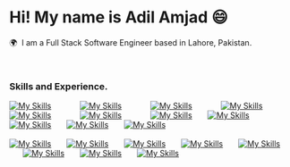 # Hi! My name is Adil Amjad 😄

🌍  I am a Full Stack Software Engineer based in Lahore, Pakistan.

<br />

### Skills and Experience.

[![My Skills](https://skillicons.dev/icons?i=html)]() &nbsp;&nbsp;&nbsp;&nbsp;&nbsp; &nbsp;&nbsp;&nbsp;&nbsp;&nbsp; [![My Skills](https://skillicons.dev/icons?i=css)]() &nbsp;&nbsp;&nbsp;&nbsp;&nbsp; &nbsp;&nbsp;&nbsp;&nbsp;&nbsp; [![My Skills](https://skillicons.dev/icons?i=sass)]() &nbsp;&nbsp;&nbsp;&nbsp;&nbsp; &nbsp;&nbsp;&nbsp;&nbsp;&nbsp; [![My Skills](https://skillicons.dev/icons?i=bootstrap)]() &nbsp;&nbsp;&nbsp;&nbsp;&nbsp; &nbsp;&nbsp;&nbsp;&nbsp;&nbsp; [![My Skills](https://skillicons.dev/icons?i=tailwind)]() &nbsp;&nbsp;&nbsp;&nbsp;&nbsp; &nbsp;&nbsp;&nbsp;&nbsp;&nbsp; [![My Skills](https://skillicons.dev/icons?i=js)]() &nbsp;&nbsp;&nbsp;&nbsp;&nbsp; &nbsp;&nbsp;&nbsp;&nbsp;&nbsp; [![My Skills](https://skillicons.dev/icons?i=ts)]() &nbsp;&nbsp;&nbsp;&nbsp;&nbsp; [![My Skills](https://skillicons.dev/icons?i=react)]() &nbsp;&nbsp;&nbsp;&nbsp;&nbsp; [![My Skills](https://skillicons.dev/icons?i=nextjs)]() &nbsp;&nbsp;&nbsp;&nbsp;&nbsp; [![My Skills](https://skillicons.dev/icons?i=nodejs)]() &nbsp;&nbsp;&nbsp;&nbsp;&nbsp; [![My Skills](https://skillicons.dev/icons?i=express)]() &nbsp;&nbsp;&nbsp;&nbsp;&nbsp; <br><br> [![My Skills](https://skillicons.dev/icons?i=mongodb)]() &nbsp;&nbsp;&nbsp;&nbsp;&nbsp; [![My Skills](https://skillicons.dev/icons?i=redis)]() &nbsp;&nbsp;&nbsp;&nbsp;&nbsp; [![My Skills](https://skillicons.dev/icons?i=firebase)]() &nbsp;&nbsp;&nbsp;&nbsp;&nbsp; [![My Skills](https://skillicons.dev/icons?i=docker)]() &nbsp;&nbsp;&nbsp;&nbsp;&nbsp; [![My Skills](https://skillicons.dev/icons?i=aws)]() &nbsp;&nbsp;&nbsp;&nbsp;&nbsp; [![My Skills](https://skillicons.dev/icons?i=git)]() &nbsp;&nbsp;&nbsp;&nbsp;&nbsp; [![My Skills](https://skillicons.dev/icons?i=postman)]() &nbsp;&nbsp;&nbsp;&nbsp;&nbsp; [![My Skills](https://skillicons.dev/icons?i=cpp)]() 
